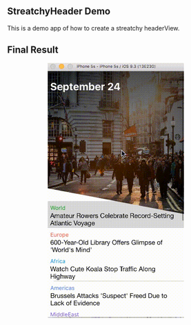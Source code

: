 StreatchyHeader Demo
------------------

This is a demo app of how to create a streatchy headerView.


## Final Result
<p align="center">
  <img src="https://github.com/kioko/streatchy-headers/blob/master/artwork/appDemo.gif?raw=true" alt="Final Result"/>
</p>